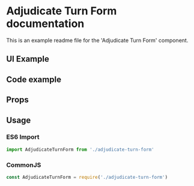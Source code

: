# Adjudicate Turn Form documentation

This is an example readme file for the 'Adjudicate Turn Form' component.

## UI Example

<!-- STORY -->

## Code example

<!-- SOURCE -->

## Props

<!-- PROPS -->

## Usage

### ES6 Import
```js
import AdjudicateTurnForm from './adjudicate-turn-form'
```

### CommonJS

```js
const AdjudicateTurnForm = require('./adjudicate-turn-form')
